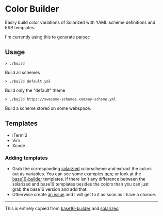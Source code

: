 # Color Builder
Easily build color variations of Solarized with YAML scheme definitions and ERB templates.

I'm currently using this to generate
[parsec](https://github.com/Keithbsmiley/parsec)

## Usage
    > ./build
Build all schemes

    > ./build default.yml
Build only the "default" theme

    > ./build https://awesome-schemes.com/my-scheme.yml
Build a scheme stored on some webspace.

## Templates
- iTerm 2
- Vim
- Xcode


### Adding templates

- Grab the corresponding
  [solarzied](https://github.com/altercation/solarized) colorscheme and
  extract the colors out as variables. You can see some examples
  [here](https://github.com/Keithbsmiley/color-builder/tree/master/templates)
  or look at the
  [base16-builder](https://github.com/chriskempson/base16-builder/tree/master/templates)
  templates. If there isn't any difference between the solarized and
  base16 templates besides the colors than you can just grab the
  base16 version and add that.
- Otherwise create [an
  issue](https://github.com/Keithbsmiley/color-builder/issues) and I
  will get to it as soon as I have a chance.

---

This is entirely copied from
[base16-builder](https://github.com/chriskempson/base16-builder) and
[solarized](https://github.com/altercation/solarized)
